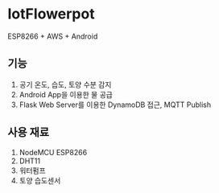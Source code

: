 # IotFlowerpot

ESP8266 + AWS + Android

## 기능
1. 공기 온도, 습도, 토양 수분 감지
2. Android App을 이용한 물 공급
3. Flask Web Server를 이용한 DynamoDB 접근, MQTT Publish

## 사용 재료
1. NodeMCU ESP8266
2. DHT11
3. 워터펌프
4. 토양 습도센서

